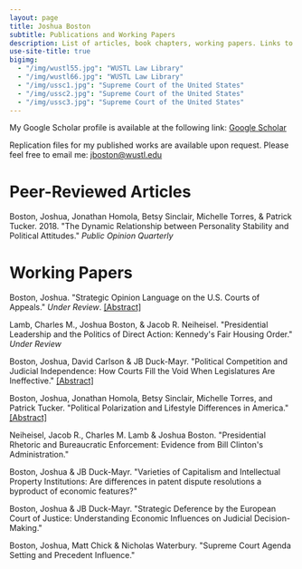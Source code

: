 ```yaml
---
layout: page
title: Joshua Boston
subtitle: Publications and Working Papers
description: List of articles, book chapters, working papers. Links to abstracts and Google Scholar.
use-site-title: true
bigimg:
  - "/img/wustl55.jpg": "WUSTL Law Library"
  - "/img/wustl66.jpg": "WUSTL Law Library"
  - "/img/ussc1.jpg": "Supreme Court of the United States"
  - "/img/ussc2.jpg": "Supreme Court of the United States"
  - "/img/ussc3.jpg": "Supreme Court of the United States"
---
```


<p>My Google Scholar profile is available at the following link: <a href="https://scholar.google.com/citations?user=hKBsYfwAAAAJ&hl" target="_blank">Google Scholar</a></p>

<p>Replication files for my published works are available upon request. Please feel free to email me: <a href="mailto:jboston@wustl.edu" target="_blank">jboston@wustl.edu</a></p>

# Peer-Reviewed Articles

Boston, Joshua, Jonathan Homola, Betsy Sinclair, Michelle Torres, & Patrick Tucker. 2018. "The Dynamic Relationship between Personality Stability and Political Attitudes." <i>Public Opinion Quarterly</i>

# Working Papers

Boston, Joshua. "Strategic Opinion Language on the U.S. Courts of Appeals." *Under Review*. [[Abstract]](whttp://www.joshuaboston.com/abstracts/#complexity)
    
Lamb, Charles M., Joshua Boston, & Jacob R. Neiheisel. "Presidential Leadership and the Politics of Direct Action: Kennedy's Fair Housing Order." *Under Review*

Boston, Joshua, David Carlson & JB Duck-Mayr. "Political Competition and Judicial Independence: How Courts Fill the Void When Legislatures Are Ineffective." [[Abstract]](http://www.joshuaboston.com/abstracts/#independence)

Boston, Joshua, Jonathan Homola, Betsy Sinclair, Michelle Torres, and Patrick Tucker. "Political Polarization and Lifestyle Differences in America." [[Abstract]](http://www.joshuaboston.com/abstracts/#lifestyles)
    
Neiheisel, Jacob R., Charles M. Lamb & Joshua Boston. "Presidential Rhetoric and Bureaucratic Enforcement: Evidence from Bill Clinton's Administration."

Boston, Joshua & JB Duck-Mayr. "Varieties of Capitalism and Intellectual Property Institutions: Are differences in patent dispute resolutions a byproduct of economic features?"

Boston, Joshua & JB Duck-Mayr. "Strategic Deference by the European Court of Justice: Understanding Economic Influences on Judicial Decision-Making."

Boston, Joshua, Matt Chick & Nicholas Waterbury. "Supreme Court Agenda Setting and Precedent Influence."
